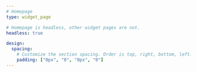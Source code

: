 ```yaml
---
# Homepage
type: widget_page

# Homepage is headless, other widget pages are not.
headless: true

design:
  spacing:
    # Customize the section spacing. Order is top, right, bottom, left.
    padding: ["0px", "0", "0px", "0"]
---
```

